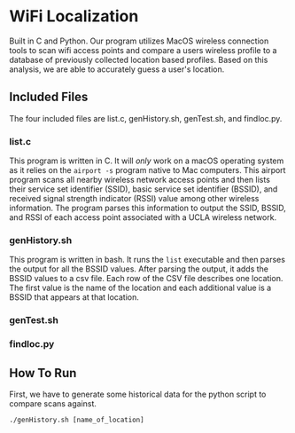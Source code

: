 # WiFi Localization

Built in C and Python. Our program utilizes MacOS wireless connection tools to scan wifi access points and compare a users wireless profile to a database of previously collected location based profiles. Based on this analysis, we are able to accurately guess a user's location.

## Included Files

The four included files are list.c, genHistory.sh, genTest.sh, and findloc.py.

### list.c

This program is written in C. It will *only* work on a macOS operating system as it relies on the `airport -s` program native to Mac computers. This airport program scans all nearby wireless network access points and then lists their service set identifier (SSID), basic service set identifier (BSSID), and received signal strength indicator (RSSI) value among other wireless information. The program parses this information to output the SSID, BSSID, and RSSI of each access point associated with a UCLA wireless network.

### genHistory.sh

This program is written in bash. It runs the `list` executable and then parses the output for all the BSSID values. After parsing the output, it adds the BSSID values to a csv file. Each row of the CSV file describes one location. The first value is the name of the location and each additional value is a BSSID that appears at that location.

### genTest.sh

### findloc.py

## How To Run

First, we have to generate some historical data for the python script to compare scans against.

`./genHistory.sh [name_of_location]`



